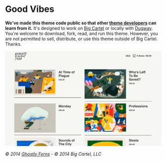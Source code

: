 # Good Vibes

**We've made this theme code public so that other [theme developers](https://help.bigcartel.com/developers/themes/) can learn from it.** It's designed to work on [Big Cartel](https://www.bigcartel.com/) or locally with [Dugway](https://github.com/bigcartel/dugway). You're welcome to download, fork, read, and run this theme. However, you are not permitted to sell, distribute, or use this theme outside of Big Cartel. Thanks.

![Good Vibes Screenshot](source/screenshot.jpg)

*© 2014 [Ghostly Ferns](http://ghostlyferns.com) - © 2014 Big Cartel, LLC*
